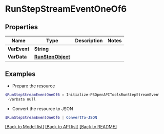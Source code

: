 # RunStepStreamEventOneOf6
## Properties

Name | Type | Description | Notes
------------ | ------------- | ------------- | -------------
**VarEvent** | **String** |  | 
**VarData** | [**RunStepObject**](RunStepObject.md) |  | 

## Examples

- Prepare the resource
```powershell
$RunStepStreamEventOneOf6 = Initialize-PSOpenAPIToolsRunStepStreamEventOneOf6  -VarEvent null `
 -VarData null
```

- Convert the resource to JSON
```powershell
$RunStepStreamEventOneOf6 | ConvertTo-JSON
```

[[Back to Model list]](../README.md#documentation-for-models) [[Back to API list]](../README.md#documentation-for-api-endpoints) [[Back to README]](../README.md)

